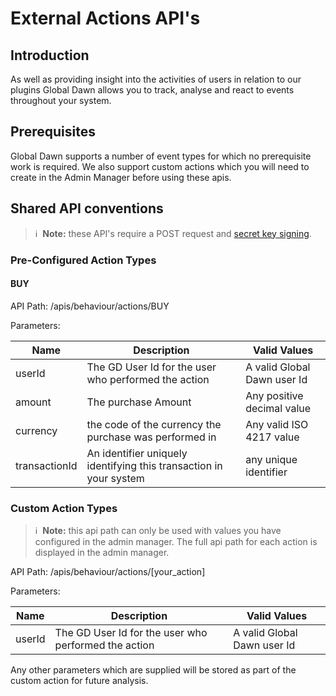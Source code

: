 # External Actions API's

## Introduction

As well as providing insight into the activities of users in relation to our plugins Global Dawn allows you to track, analyse and react to events throughout your system.

## Prerequisites

Global Dawn supports a number of event types for which no prerequisite work is required. We also support custom actions which you will need to create in the Admin Manager before using these apis.

## Shared API conventions 

> :information_source: &nbsp;**Note:** these API's require a POST request and [secret key signing](https://github.com/globaldawn/docs/blob/master/apis/secret_key_signing.md).

### Pre-Configured Action Types

#### BUY

API Path: /apis/behaviour/actions/BUY

Parameters:

| Name | Description | Valid Values |
|------|-------------|--------------|
| userId | The GD User Id for the user who performed the action | A valid Global Dawn user Id |
| amount | The purchase Amount | Any positive decimal value |
| currency | the code of the currency the purchase was performed in | Any valid ISO 4217 value |
| transactionId | An identifier uniquely identifying this transaction in your system | any unique identifier |

### Custom Action Types

> :information_source: &nbsp;**Note:** this api path can only be used with values you have configured in the admin manager. The full api path for each action is displayed in the admin manager.

API Path: /apis/behaviour/actions/[your_action]

Parameters:

| Name | Description | Valid Values |
|------|-------------|--------------|
| userId | The GD User Id for the user who performed the action | A valid Global Dawn user Id |


Any other parameters which are supplied will be stored as part of the custom action for future analysis.
